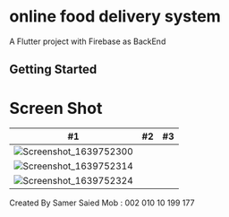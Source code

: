 # online food delivery system

A Flutter project with Firebase as BackEnd

## Getting Started

# Screen Shot

| #1 | #2 | #3 |
| :---: | :---: | :---: |
|![Screenshot_1639752300](https://user-images.githubusercontent.com/46113474/146562413-8f248c12-3346-4fee-913a-b1befa7424dc.png)
|![Screenshot_1639752314](https://user-images.githubusercontent.com/46113474/146562529-a5c06039-f57b-464f-8bf9-61ad59c1c384.png)
|![Screenshot_1639752324](https://user-images.githubusercontent.com/46113474/146562580-91a02d73-07d5-428f-9089-284ae4fdc773.png)


Created By Samer Saied
Mob : 002 010 10 199 177
